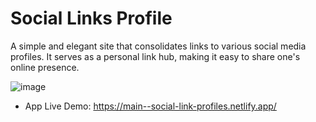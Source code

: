 # Social Links Profile
A simple and elegant site that consolidates links to various social media profiles. It serves as a personal link hub, making it easy to share one's online presence.

![image](https://github.com/user-attachments/assets/f2f4c103-a269-4815-9ce9-09722fff8490)

- App Live Demo: https://main--social-link-profiles.netlify.app/
